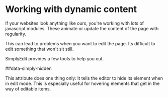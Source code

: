 # Working with dynamic content

If your websites look anything like ours, you're working with lots of javascript modules. These animate or update the content of the page with regularity. 

This can lead to problems when you want to edit the page. Its difficult to edit something that won't sit still.

SimplyEdit provides a few tools to help you out.

##data-simply-hidden

This attribute does one thing only: It tells the editor to hide its element when in edit mode. This is especially useful for hovering elements that get in the way of editable items.
